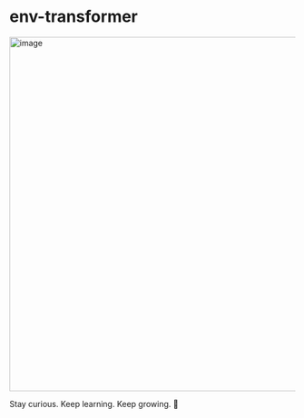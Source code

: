 # env-transformer

<img width="625" alt="image" src="https://github.com/user-attachments/assets/724d00ab-7cc7-4353-89d4-fa40512292b9" />

<!-- INSPIRATIONAL_QUOTE_START -->
Stay curious. Keep learning. Keep growing.
🦄
<!-- INSPIRATIONAL_QUOTE_END -->
